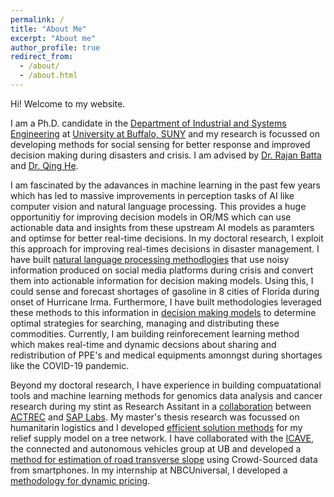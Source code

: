 ```yaml
---
permalink: /
title: "About Me"
excerpt: "About me"
author_profile: true
redirect_from: 
  - /about/
  - /about.html
---
```



Hi! Welcome to my website. 

I am a Ph.D. candidate in the [Department of Industrial and Systems Engineering](http://engineering.buffalo.edu/industrial-systems.html) at [University at Buffalo, SUNY](http://www.buffalo.edu) and my research is focussed on developing methods for social sensing for better response and improved decision making during disasters and crisis. I am advised by [Dr. Rajan Batta](http://www.acsu.buffalo.edu/~batta/) and [Dr. Qing He](http://www.acsu.buffalo.edu/~qinghe/). 

I am fascinated by the adavances in machine learning in the past few years which has led to massive improvements in perception tasks of AI like computer vision and natural language processing. This provides a huge opportunitiy for improving decision models in OR/MS which can use actionable data and insights from these upstream AI models as paramters and optimse for better real-time decisions. In my doctoral research, I exploit this approach for improving real-times decisions in disaster management. I have built [natural language processing methodlogies](https://akrm3008.github.io/publications/paper1/) that use noisy information produced on social media platforms during crisis and convert them into actionable information for decision making models. Using this, I could sense and forecast shortages of gasoline in 8 cities of Florida during onset of Hurricane Irma. Furthermore, I have built methodologies leveraged these methods to this information in [decision making models](https://akrm3008.github.io/publications/paper4/) to determine optimal strategies for searching, managing and distributing these commodities. Currently, I am building reinforecement learning method which makes real-time and dynamic decsions about sharing and redistribution of PPE's and medical equipments amonngst during shortages like the COVID-19 pandemic.

Beyond my doctoral research, I have experience in building compuatational tools and machine learning methods for genomics data analysis and cancer research during my stint as Research Assitant in a [collaboration](https://www.gadgetsnow.com/it-services/SAPs-maiden-India-product-to-go-global/articleshow/39889394.cms) between [ACTREC](https://actrec.gov.in/home) and [SAP Labs](https://www.sap.com/india/about.saplabsindia.html). My master's thesis research was focussed on humanitarin logistics and I developed [efficient solution methods](https://akrm3008.github.io/publications/paper2/) for my relief supply model on a tree network. I have collaborated with the [ICAVE](https://icave2.cse.buffalo.edu/index.htm), the connected and autonomous vehicles group at UB and developed a [method for estimation of road transverse slope](https://akrm3008.github.io/publications/paper3/) using Crowd-Sourced data from smartphones. In my internship at NBCUniversal, I developed a [methodology for dynamic pricing](https://akrm3008.github.io/talks/2019-10-26-talk-6).

